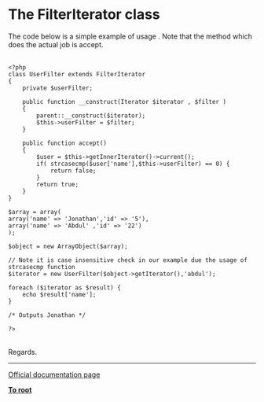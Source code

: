 # The FilterIterator class



The code below is a simple example of usage . Note that the method which does the actual job is accept. <br><br>

```
<?php
class UserFilter extends FilterIterator 
{
    private $userFilter;
    
    public function __construct(Iterator $iterator , $filter )
    {
        parent::__construct($iterator);
        $this->userFilter = $filter;
    }
    
    public function accept()
    {
        $user = $this->getInnerIterator()->current();
        if( strcasecmp($user['name'],$this->userFilter) == 0) {
            return false;
        }        
        return true;
    }
}

$array = array(
array('name' => 'Jonathan','id' => '5'),
array('name' => 'Abdul' ,'id' => '22')
);

$object = new ArrayObject($array);

// Note it is case insensitive check in our example due the usage of strcasecmp function
$iterator = new UserFilter($object->getIterator(),'abdul');

foreach ($iterator as $result) {
    echo $result['name'];
}

/* Outputs Jonathan */

?>
```
<br>Regards.  

---

[Official documentation page](https://www.php.net/manual/en/class.filteriterator.php)

**[To root](/README.md)**